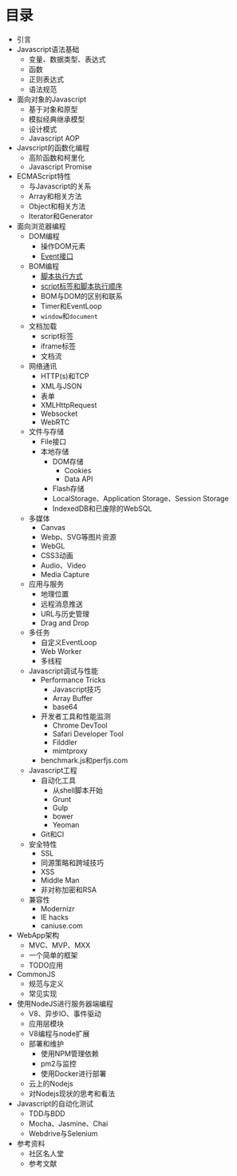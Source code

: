 # 目录

* 引言
* Javascript语法基础
    * 变量、数据类型、表达式
    * 函数
    * 正则表达式
    * 语法规范
* 面向对象的Javascript
    * 基于对象和原型
    * 模拟经典继承模型
    * 设计模式
    * Javascript AOP
* Javscript的函数化编程
    * 高阶函数和柯里化
    * Javascript Promise
* ECMAScript特性
    * 与Javascript的关系
    * Array和相关方法
    * Object和相关方法
    * Iterator和Generator
* 面向浏览器编程
    * DOM编程
        * 操作DOM元素
        * [Event接口](Browser_Scripting/DOM_Scripting/EventAPI.md)
    * BOM编程
        * [脚本执行方式](Browser_Scripting/BOM_Scripting/ScriptExecution.md)
        * [script标签和脚本执行顺序](Browser_ScriptingScriptExecution/ScriptTag.md)
        * BOM与DOM的区别和联系
        * Timer和EventLoop
        * `window`和`document`
    * 文档加载
        * script标签
        * iframe标签
        * 文档流
    * 网络通讯
        * HTTP(s)和TCP
        * XML与JSON
        * 表单
        * XMLHttpRequest
        * Websocket
        * WebRTC
    * 文件与存储
        * File接口
        * 本地存储
            * DOM存储
                * Cookies
                * Data API
            * Flash存储
            * LocalStorage、Application Storage、Session Storage
            * IndexedDB和已废除的WebSQL
    * 多媒体
        * Canvas
        * Webp、SVG等图片资源
        * WebGL
        * CSS3动画
        * Audio、Video
        * Media Capture
    * 应用与服务
        * 地理位置
        * 远程消息推送
        * URL与历史管理
        * Drag and Drop
    * 多任务
        * 自定义EventLoop
        * Web Worker
        * 多线程
    * Javascript调试与性能
        * Performance Tricks
            * Javascript技巧
            * Array Buffer
            * base64
        * 开发者工具和性能监测
            * Chrome DevTool
            * Safari Developer Tool
            * Filddler
            * mimtproxy
        * benchmark.js和perfjs.com
    * Javascript工程
        * 自动化工具
            * 从shell脚本开始
            * Grunt
            * Gulp
            * bower
            * Yeoman
        * Git和CI
    * 安全特性
        * SSL
        * 同源策略和跨域技巧
        * XSS
        * Middle Man
        * 非对称加密和RSA
    * 兼容性
        * Modernizr
        * IE hacks
        * caniuse.com
* WebApp架构
    * MVC、MVP、MXX
    * 一个简单的框架
    * TODO应用
* CommonJS
    * 规范与定义
    * 常见实现
* 使用NodeJS进行服务器端编程
    * V8、异步IO、事件驱动
    * 应用层模块
    * V8编程与node扩展
    * 部署和维护
        * 使用NPM管理依赖
        * pm2与监控
        * 使用Docker进行部署
    * 云上的Nodejs
    * 对Nodejs现状的思考和看法
* Javascript的自动化测试
    * TDD与BDD
    * Mocha、Jasmine、Chai
    * Webdrive与Selenium
* 参考资料
    * 社区名人堂
    * 参考文献